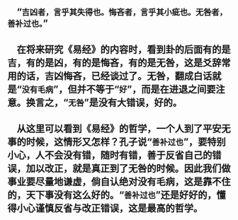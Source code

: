 &emsp;“``吉凶者，言乎其失得也。悔吝者，言乎其小疵也。无咎者，善补过也。``”
---
&emsp;在将来研究《易经》的内容时，看到卦的后面有的是吉，有的是凶，有的是悔吝，有的是无咎，这是爻辞常用的话，吉凶悔吝，已经谈过了。无咎，翻成白话就是“``没有毛病``”，但并不等于“``好``”，而是在进退之间要注意。换言之，“``无咎``”是没有大错误，好的。
---
&emsp;从这里可以看到《易经》的哲学，一个人到了平安无事的时候，这情形又怎样？孔子说“``善补过也``”，要特别小心，人不会没有错，随时有错，善于反省自己的错误，加以改正，就是真正到了无咎的时候。因此我们做事业要尽量地谦虚，倘自认绝对没有毛病，这是靠不住的，天下事没有这么好的。“``善补过也``”还是好好的，懂得小心谨慎反省与改正错误，这是最高的哲学。
---
